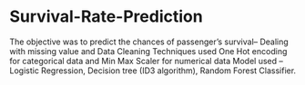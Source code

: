 # Survival-Rate-Prediction
The objective was to predict the chances of passenger’s survival– Dealing with missing value and Data Cleaning Techniques used One Hot encoding for categorical data and Min Max Scaler for numerical data Model used – Logistic Regression, Decision tree (ID3 algorithm), Random Forest Classifier.

